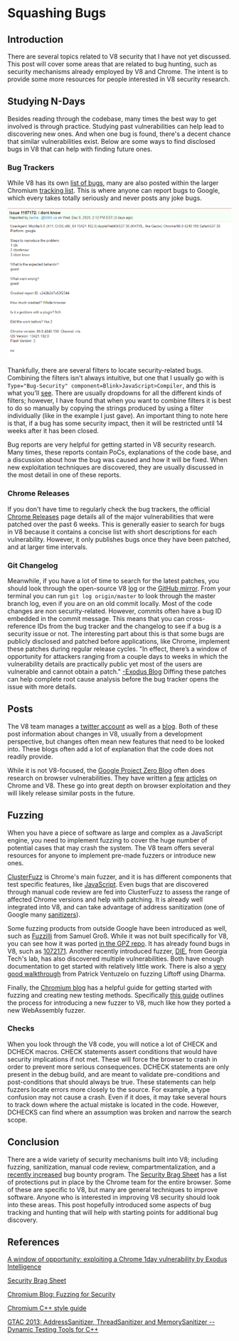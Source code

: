 # Squashing Bugs

## Introduction

There are several topics related to V8 security that I have not yet discussed. This post will cover some areas that are related to bug hunting, such as security mechanisms already employed by V8 and Chrome. The intent is to provide some more resources for people interested in V8 security research.

## Studying N-Days

Besides reading through the codebase, many times the best way to get involved is through practice. Studying past vulnerabilities can help lead to discovering new ones. And when one bug is found, there's a decent chance that similar vulnerabilities exist. Below are some ways to find disclosed bugs in V8 that can help with finding future ones.

### Bug Trackers

While V8 has its own [list of bugs](https://bugs.chromium.org/p/v8/issues/list), many are also posted within the larger Chromium [tracking list](https://bugs.chromium.org/p/chromium/issues/list). This is where anyone can report bugs to Google, which every takes totally seriously and never posts any joke bugs. 

![Serious Security Bug](https://raw.githubusercontent.com/m4dSt4cks/m4dst4cks.github.io/master/public/img/security_bug.PNG)

Thankfully, there are several filters to locate security-related bugs. Combining the filters isn't always intuitive, but one that I usually go with is `Type="Bug-Security" component=Blink>JavaScript>Compiler`, and this is what you'll [see](https://bugs.chromium.org/p/chromium/issues/list?q=Type%3D%22Bug-Security%22%20component%3DBlink%3EJavaScript%3ECompiler&can=1). There are usually dropdowns for all the different kinds of filters; however, I have found that when you want to combine filters it is best to do so manually by copying the strings produced by using a filter individually (like in the example I just gave). An important thing to note here is that, if a bug has some security impact, then it will be restricted until 14 weeks after it has been closed. 

Bug reports are very helpful for getting started in V8 security research. Many times, these reports contain PoCs, explanations of the code base, and a discussion about how the bug was caused and how it will be fixed. When new exploitation techniques are discovered, they are usually discussed in the most detail in one of these reports.

### Chrome Releases

If you don't have time to regularly check the bug trackers, the official [Chrome Releases](https://chromereleases.googleblog.com/) page details all of the major vulnerabilities that were patched over the past 6 weeks. This is generally easier to search for bugs in V8 because it contains a concise list with short descriptions for each vulnerability. However, it only publishes bugs once they have been patched, and at larger time intervals.

### Git Changelog

Meanwhile, if you have a lot of time to search for the latest patches, you should look through the open-source V8 [log](https://chromium.googlesource.com/v8/v8.git/+log) or the [GitHub mirror](https://github.com/v8/v8/commits/master). From your terminal you can run `git log origin/master` to look through the master branch log, even if you are on an old commit locally. Most of the code changes are non security-related. However, commits often have a bug ID embedded in the commit message. This means that you can cross-reference IDs from the bug tracker and the changelog to see if a bug is a security issue or not. The interesting part about this is that some bugs are publicly disclosed and patched before applications, like Chrome, implement these patches during regular release cycles. "In effect, there’s a window of opportunity for attackers ranging from a couple days to weeks in which the vulnerability details are practically public yet most of the users are vulnerable and cannot obtain a patch." [-Exodus Blog](https://blog.exodusintel.com/2019/04/03/a-window-of-opportunity/) Diffing these patches can help complete root cause analysis before the bug tracker opens the issue with more details.

## Posts

The V8 team manages a [twitter account](https://twitter.com/v8js) as well as a [blog](https://v8.dev/blog). Both of these post information about changes in V8, usually from a development perspective, but changes often mean new features that need to be looked into. These blogs often add a lot of explanation that the code does not readily provide.

While it is not V8-focused, the [Google Project Zero Blog](https://googleprojectzero.blogspot.com/) often does research on browser vulnerabilities. They have written [a](https://googleprojectzero.blogspot.com/2019/05/trashing-flow-of-data.html) [few](https://googleprojectzero.blogspot.com/2019/04/virtually-unlimited-memory-escaping.html) [articles](https://googleprojectzero.blogspot.com/2020/02/escaping-chrome-sandbox-with-ridl.html) on Chrome and V8. These go into great depth on browser exploitation and they will likely release similar posts in the future.

## Fuzzing

When you have a piece of software as large and complex as a JavaScript engine, you need to implement fuzzing to cover the huge number of potential cases that may crash the system. The V8 team offers several resources for anyone to implement pre-made fuzzers or introduce new ones.

[ClusterFuzz](https://blog.chromium.org/2012/04/fuzzing-for-security.html) is Chrome's main fuzzer, and it is has different components that test specific features, like [JavaScript](https://github.com/v8/v8/tree/master/tools/clusterfuzz/js_fuzzer). Even bugs that are discovered through manual code review are fed into ClusterFuzz to assess the range of affected Chrome versions and help with patching. It is already well integrated into V8, and can take advantage of address sanitization (one of Google many [sanitizers](https://github.com/google/sanitizers)).

Some fuzzing products from outside Google have been introduced as well, such as [Fuzzilli](https://saelo.github.io/papers/thesis.pdf) from Samuel Groß. While it was not built specifically for V8, you can see how it was ported [in the GPZ repo](https://github.com/googleprojectzero/fuzzilli). It has already found bugs in V8, such as [1072171](https://sensepost.com/blog/2020/the-hunt-for-chromium-issue-1072171/). Another recently introduced fuzzer, [DIE](https://github.com/sslab-gatech/DIE), from Georgia Tech's lab, has also discovered multiple vulnerabilities. Both have enough documentation to get started with relatively little work. There is also a [very good walkthrough](https://fuzzinglabs.com/fuzzing-javascript-wasm-dharma-chrome-v8/) from Patrick Ventuzelo on fuzzing Liftoff using Dharma. 

Finally, the [Chromium blog](https://chromium.googlesource.com/chromium/src/+/master/testing/libfuzzer/getting_started.md) has a helpful guide for getting started with fuzzing and creating new testing methods. Specifically [this guide](https://chromium.googlesource.com/v8/v8/+/refs/heads/master/test/fuzzer/README.md) outlines the process for introducing a new fuzzer to V8, much like how they ported a new WebAssembly fuzzer.

### Checks

When you look through the V8 code, you will notice a lot of CHECK and DCHECK macros. CHECK statements assert conditions that would have security implications if not met. These will force the browser to crash in order to prevent more serious consequences. DCHECK statements are only present in the debug build, and are meant to validate pre-conditions and post-conditions that should always be true. These statements can help fuzzers locate errors more closely to the source. For example, a type confusion may not cause a crash. Even if it does, it may take several hours to track down where the actual mistake is located in the code. However, DCHECKS can find where an assumption was broken and narrow the search scope.

## Conclusion

There are a wide variety of security mechanisms built into V8; including fuzzing, sanitization, manual code review, compartmentalization, and a [recently increased](https://security.googleblog.com/2020/12/announcing-bonus-rewards-for-v8-exploits.html) bug bounty program. The [Security Brag Sheet](https://www.chromium.org/Home/chromium-security/brag-sheet) has a list of protections put in place by the Chrome team for the entire browser. Some of these are specific to V8, but many are general techniques to improve software. Anyone who is interested in improving V8 security should look into these areas. This post hopefully introduced some aspects of bug tracking and hunting that will help with starting points for additional bug discovery.

## References

[A window of opportunity: exploiting a Chrome 1day vulnerability by Exodus Intelligence](https://blog.exodusintel.com/2019/04/03/a-window-of-opportunity/)

[Security Brag Sheet](https://www.chromium.org/Home/chromium-security/brag-sheet)

[Chromium Blog: Fuzzing for Security](https://blog.chromium.org/2012/04/fuzzing-for-security.html)

[Chromium C++ style guide](https://chromium.googlesource.com/chromium/src/+/HEAD/styleguide/c++/c++.md#check_dcheck_and-notreached)

[GTAC 2013: AddressSanitizer, ThreadSanitizer and MemorySanitizer -- Dynamic Testing Tools for C++](https://www.youtube.com/watch?v=Q2C2lP8_tNE)
